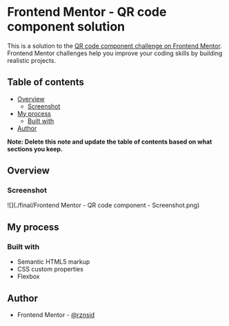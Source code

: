 # Frontend Mentor - QR code component solution

This is a solution to the [QR code component challenge on Frontend Mentor](https://www.frontendmentor.io/challenges/qr-code-component-iux_sIO_H). Frontend Mentor challenges help you improve your coding skills by building realistic projects. 

## Table of contents

- [Overview](#overview)
  - [Screenshot](#screenshot)
- [My process](#my-process)
  - [Built with](#built-with)
- [Author](#author)

**Note: Delete this note and update the table of contents based on what sections you keep.**

## Overview

### Screenshot

![](./final/Frontend Mentor - QR code component - Screenshot.png)


## My process

### Built with

- Semantic HTML5 markup
- CSS custom properties
- Flexbox

## Author

- Frontend Mentor - [@rznsid](https://www.frontendmentor.io/profile/rznsid)